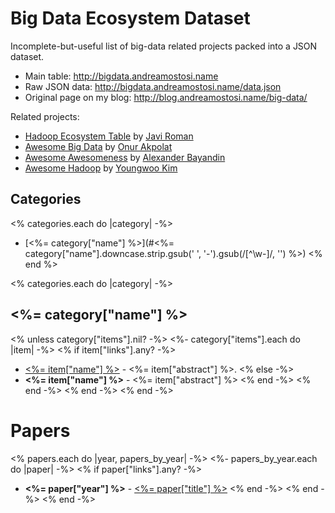 Big Data Ecosystem Dataset 
==========================

Incomplete-but-useful list of big-data related projects packed into a JSON dataset.

- Main table: http://bigdata.andreamostosi.name
- Raw JSON data: http://bigdata.andreamostosi.name/data.json
- Original page on my blog: http://blog.andreamostosi.name/big-data/

Related projects:
- [Hadoop Ecosystem Table](http://hadoopecosystemtable.github.io/) by [Javi Roman](https://github.com/javiroman)
- [Awesome Big Data](https://github.com/onurakpolat/awesome-bigdata) by [Onur Akpolat](https://github.com/onurakpolat)
- [Awesome Awesomeness](https://github.com/bayandin/awesome-awesomeness) by [Alexander Bayandin](https://github.com/bayandin)
- [Awesome Hadoop](https://github.com/youngwookim/awesome-hadoop) by [Youngwoo Kim](https://github.com/youngwookim)

## Categories

<% categories.each do |category| -%>
- [<%= category["name"] %>](#<%= category["name"].downcase.strip.gsub(' ', '-').gsub(/[^\w-]/, '') %>)
<% end %>

<% categories.each do |category| -%>

## <%= category["name"] %>

<% unless category["items"].nil? -%>
<%- category["items"].each do |item| -%>
<% if item["links"].any? -%>
* [<%= item["name"] %>](<%= item["links"][0]["url"] %>) - <%= item["abstract"] %>.
<% else -%>
* **<%= item["name"] %>** - <%= item["abstract"] %>
<% end -%>
<% end -%>
<% end -%>
<% end -%>

# Papers

<% papers.each do |year, papers_by_year| -%>
<%- papers_by_year.each do |paper| -%>
<% if paper["links"].any? -%>
* **<%= paper["year"] %>** - [<%= paper["title"] %>](<%= paper["links"][0]["url"] %>)
<% end -%>
<% end -%>
<% end -%>
